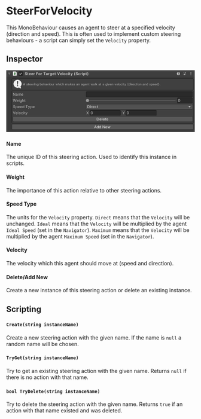 # SteerForVelocity

This MonoBehaviour causes an agent to steer at a specified velocity (direction and speed). This is often used to implement custom steering behaviours - a script can simply set the `Velocity` property.

## Inspector

![EntityIdentity Inspector](../../../images/SteerForTargetVelocityInspector.png)

#### Name

The unique ID of this steering action. Used to identify this instance in scripts.

#### Weight

The importance of this action relative to other steering actions.

#### Speed Type

The units for the `Velocity` property. `Direct` means that the `Velocity` will be unchanged. `Ideal` means that the `Velocity` will be multiplied by the agent `Ideal Speed` (set in the `Navigator`). `Maximum` means that the `Velocity` will be multiplied by the agent `Maximum Speed` (set in the `Navigator`).

#### Velocity

The velocity which this agent should move at (speed and direction).

#### Delete/Add New

Create a new instance of this steering action or delete an existing instance.

## Scripting

#### `Create(string instanceName)`

Create a new steering action with the given name. If the name is `null` a random name will be chosen.

#### `TryGet(string instanceName)`

Try to get an existing steering action with the given name. Returns `null` if there is no action with that name.

#### `bool TryDelete(string instanceName)`

Try to delete the steering action with the given name. Returns `true` if an action with that name existed and was deleted.